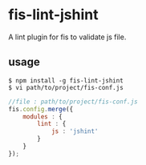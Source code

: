 # fis-lint-jshint

A lint plugin for fis to validate js file.

## usage

    $ npm install -g fis-lint-jshint
    $ vi path/to/project/fis-conf.js

```javascript
//file : path/to/project/fis-conf.js
fis.config.merge({
    modules : {
        lint : {
            js : 'jshint'
        }
    }
});
```